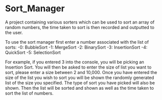 # Sort_Manager
A project containing various sorters which can be used to sort an array of random numbers, the time taken to sort is then recorded and outputted to the user.

To use the sort manager first enter a number associated with the list of sorts:
-0: BubbleSort
-1: MergeSort
-2: BinarySort
-3: InsertionSort
-4: QuickSort
-5: SelectionSort

For example, if you entered 3 into the console, you will be picking an Insertion Sort.
You will then be asked to enter the size of list you want to sort, please enter a size between 2 and 10,000.
Once you have entered the size of the list you wish to sort you will be shown the randomly generated list of the size you specified.
The type of sort you have picked will also be shown.
Then the list will be sorted and shown as well as the time taken to sort the list of numbers.
